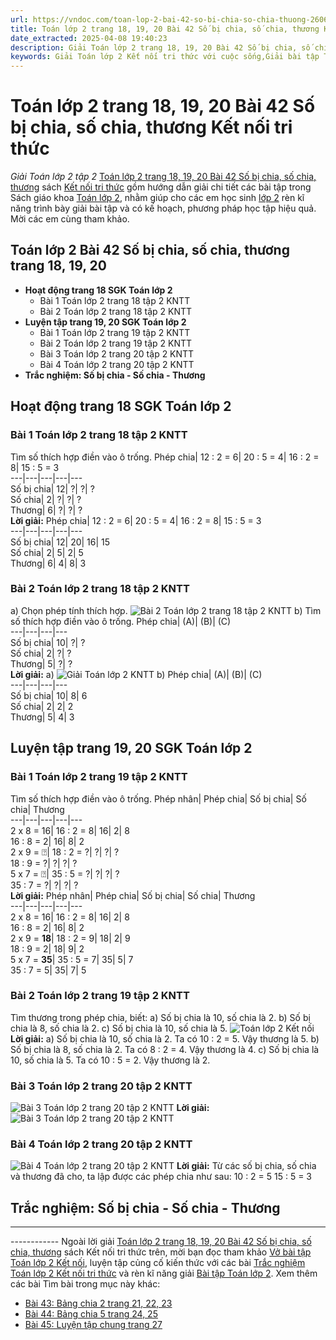 ```yaml
---
url: https://vndoc.com/toan-lop-2-bai-42-so-bi-chia-so-chia-thuong-260686
title: Toán lớp 2 trang 18, 19, 20 Bài 42 Số bị chia, số chia, thương Kết nối tri thức - Giải Toán lớp 2 tập 2 - VnDoc.com
date_extracted: 2025-04-08 19:40:23
description: Giải Toán lớp 2 trang 18, 19, 20 Bài 42 Số bị chia, số chia, thương Kết nối tri thức tập 2 được biên soạn bám sát chương trình sách giáo khoa Toán lớp 2 tập 2, mời các em cùng luyện tập.
keywords: Giải Toán lớp 2 Kết nối tri thức với cuộc sống,Giải bài tập Toán lớp 2 Kết nối tri thức,Toán lớp 2,Giải Toán lớp 2,Toán 2,giải Toán 2,bài tập toán lớp 2,toan lop 2,toán lớp 2 tập 2,toán 2 tập 2,giải bài tập toán lớp 2,bài toán lớp 2,Toán lớp 2 trang 18 tập 2,Toán lớp 2 trang 19 tập 2,toán lớp 2 trang 18,Toán lớp 2 trang 19 SGK,Toán lớp 2 bài 42,Toán lớp 2 trang 18 19 20 Bài 42 Số bị chia số chia thương,Bài 42 Số bị chia số chia thương
---
```


# Toán lớp 2 trang 18, 19, 20 Bài 42 Số bị chia, số chia, thương Kết nối tri thức
 _Giải Toán lớp 2 tập 2_
[Toán lớp 2 trang 18, 19, 20 Bài 42 Số bị chia, số chia, thương](<https://vndoc.com/toan-lop-2-bai-42-so-bi-chia-so-chia-thuong-260686>) sách [Kết nối tri thức](<https://vndoc.com/bo-sach-giao-khoa-lop-2-sach-ket-noi-227401>) gồm hướng dẫn giải chi tiết các bài tập trong  Sách giáo khoa [Toán lớp 2](<https://vndoc.com/toan-lop2> "Toán lớp 2"), nhằm giúp cho các em học sinh [lớp 2](<https://vndoc.com/tai-lieu-hoc-tap-lop2>) rèn kĩ năng trình bày giải bài tập và có kế hoạch, phương pháp học tập hiệu quả. Mời các em cùng tham khảo.
## **Toán lớp 2 Bài 42 Số bị chia, số chia, thương trang 18, 19, 20**
  * **Hoạt động trang 18 SGK Toán lớp 2**
    * Bài 1 Toán lớp 2 trang 18 tập 2 KNTT
    * Bài 2 Toán lớp 2 trang 18 tập 2 KNTT
  * **Luyện tập trang 19, 20 SGK Toán lớp 2**
    * Bài 1 Toán lớp 2 trang 19 tập 2 KNTT
    * Bài 2 Toán lớp 2 trang 19 tập 2 KNTT
    * Bài 3 Toán lớp 2 trang 20 tập 2 KNTT
    * Bài 4 Toán lớp 2 trang 20 tập 2 KNTT
  * **Trắc nghiệm: Số bị chia - Số chia - Thương**

## **Hoạt động trang 18 SGK Toán lớp 2**
### Bài 1 Toán lớp 2 trang 18 tập 2 KNTT
Tìm số thích hợp điền vào ô trống.
Phép chia| 12 : 2 = 6| 20 : 5 = 4| 16 : 2 = 8| 15 : 5 = 3  
---|---|---|---|---  
Số bị chia| 12| ?| ?| ?  
Số chia| 2| ?| ?| ?  
Thương| 6| ?| ?| ?  
**Lời giải:**
Phép chia| 12 : 2 = 6| 20 : 5 = 4| 16 : 2 = 8| 15 : 5 = 3  
---|---|---|---|---  
Số bị chia| 12| 20| 16| 15  
Số chia| 2| 5| 2| 5  
Thương| 6| 4| 8| 3  
### Bài 2 Toán lớp 2 trang 18 tập 2 KNTT
a\) Chọn phép tính thích hợp.
![Bài 2 Toán lớp 2 trang 18 tập 2 KNTT](https://i.vdoc.vn/data/image/2022/03/29/toan-lop-2-bai-42-1.jpg)
b\) Tìm số thích hợp điền vào ô trống.
Phép chia| \(A\)| \(B\)| \(C\)  
---|---|---|---  
Số bị chia| 10| ?| ?  
Số chia| 2| ?| ?  
Thương| 5| ?| ?  
**Lời giải:**
a\)
![Giải Toán lớp 2 KNTT](https://i.vdoc.vn/data/image/2022/03/29/toan-lop-2-bai-42-2.jpg)
b\)
Phép chia| \(A\)| \(B\)| \(C\)  
---|---|---|---  
Số bị chia| 10| 8| 6  
Số chia| 2| 2| 2  
Thương| 5| 4| 3  
## **Luyện tập trang 19, 20 SGK Toán lớp 2**
### Bài 1 Toán lớp 2 trang 19 tập 2 KNTT
Tìm số thích hợp điền vào ô trống.
Phép nhân| Phép chia| Số bị chia| Số chia| Thương  
---|---|---|---|---  
2 x 8 = 16| 16 : 2 = 8| 16| 2| 8  
16 : 8 = 2| 16| 8| 2  
2 x 9 = ⍰| 18 : 2 = ?| ?| ?| ?  
18 : 9 = ?| ?| ?| ?  
5 x 7 = ⍰| 35 : 5 = ?| ?| ?| ?  
35 : 7 = ?| ?| ?| ?  
**Lời giải:**
Phép nhân| Phép chia| Số bị chia| Số chia| Thương  
---|---|---|---|---  
2 x 8 = 16| 16 : 2 = 8| 16| 2| 8  
16 : 8 = 2| 16| 8| 2  
2 x 9 = **18**|  18 : 2 = 9| 18| 2| 9  
18 : 9 = 2| 18| 9| 2  
5 x 7 = **35**|  35 : 5 = 7| 35| 5| 7  
35 : 7 = 5| 35| 7| 5  
### Bài 2 Toán lớp 2 trang 19 tập 2 KNTT
Tìm thương trong phép chia, biết:
a\) Số bị chia là 10, số chia là 2.
b\) Số bị chia là 8, số chia là 2.
c\) Số bị chia là 10, số chia là 5.
![Toán lớp 2 Kết nối](https://i.vdoc.vn/data/image/2022/03/29/b42-tr19-lt-b2.jpg)
**Lời giải:**
a\) Số bị chia là 10, số chia là 2.
Ta có 10 : 2 = 5. Vậy thương là 5.
b\) Số bị chia là 8, số chia là 2.
Ta có 8 : 2 = 4. Vậy thương là 4.
c\) Số bị chia là 10, số chia là 5.
Ta có 10 : 5 = 2. Vậy thương là 2.
### Bài 3 Toán lớp 2 trang 20 tập 2 KNTT
![Bài 3 Toán lớp 2 trang 20 tập 2 KNTT](https://i.vdoc.vn/data/image/2022/03/29/toan-lop-2-bai-42-3.jpg)
**Lời giải:**
![Bài 3 Toán lớp 2 trang 20 tập 2 KNTT](https://i.vdoc.vn/data/image/2022/03/29/toan-lop-2-bai-42-4.jpg)
### Bài 4 Toán lớp 2 trang 20 tập 2 KNTT
![Bài 4 Toán lớp 2 trang 20 tập 2 KNTT](https://i.vdoc.vn/data/image/2022/03/29/toan-lop-2-bai-42-5.jpg)
**Lời giải:**
Từ các số bị chia, số chia và thương đã cho, ta lập được các phép chia như sau:
10 : 2 = 5 15 : 5 = 3
## **Trắc nghiệm: Số bị chia - Số chia - Thương**
****
\------------
Ngoài lời giải [Toán lớp 2 trang 18, 19, 20 Bài 42 Số bị chia, số chia, thương](<https://vndoc.com/toan-lop-2-bai-42-so-bi-chia-so-chia-thuong-260686>) sách Kết nối tri thức trên, mời bạn đọc tham khảo [Vở bài tập Toán lớp 2 Kết nối](<https://vndoc.com/vo-bai-tap-toan2> "Vở bài tập Toán lớp 2 Kết nối"), luyện tập củng cố kiến thức với các bài [Trắc nghiệm Toán lớp 2 Kết nối tri thức](<https://vndoc.com/trac-nghiem-toan-lop-2-ket-noi-tri-thuc> "Trắc nghiệm Toán lớp 2 Kết nối tri thức") và rèn kĩ năng giải [Bài tập Toán lớp 2](<https://vndoc.com/bai-tap-toan-lop2> "Bài tập Toán lớp 2").
Xem thêm các bài Tìm bài trong mục này khác:
  * [Bài 43: Bảng chia 2 trang 21, 22, 23](</toan-lop-2-trang-21-22-23-bai-43-bang-chia-2-ket-noi-tri-thuc-260689>)
  * [Bài 44: Bảng chia 5 trang 24, 25](</toan-lop-2-bai-44-bang-chia-5-ket-noi-tri-thuc-260693>)
  * [Bài 45: Luyện tập chung trang 27](</toan-lop-2-bai-45-luyen-tap-chung-ket-noi-tri-thuc-260699>)

